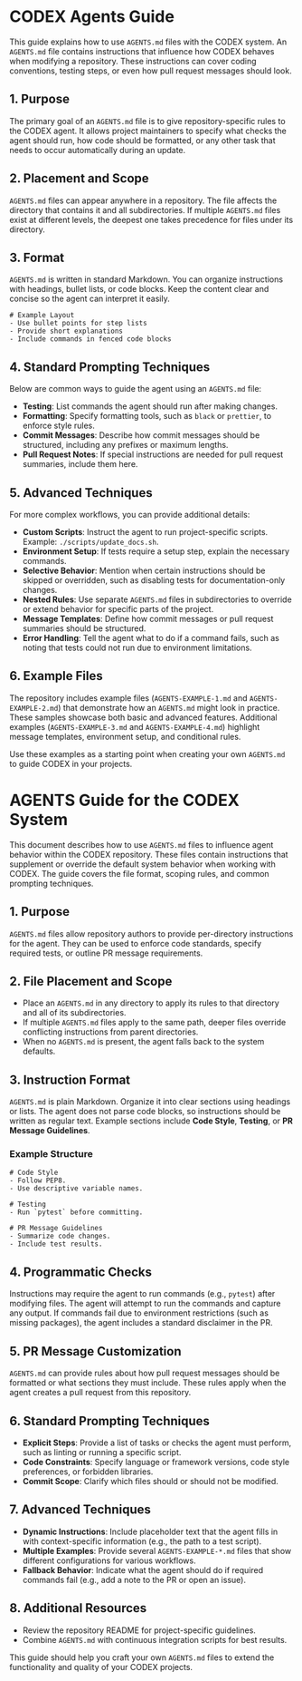 # CODEX Agents Guide

This guide explains how to use `AGENTS.md` files with the CODEX
system. An `AGENTS.md` file contains instructions that influence how
CODEX behaves when modifying a repository. These instructions can cover
coding conventions, testing steps, or even how pull request messages
should look.

## 1. Purpose

The primary goal of an `AGENTS.md` file is to give repository-specific
rules to the CODEX agent. It allows project maintainers to specify
what checks the agent should run, how code should be formatted, or any
other task that needs to occur automatically during an update.

## 2. Placement and Scope

`AGENTS.md` files can appear anywhere in a repository. The file affects
the directory that contains it and all subdirectories. If multiple
`AGENTS.md` files exist at different levels, the deepest one takes
precedence for files under its directory.

## 3. Format

`AGENTS.md` is written in standard Markdown. You can organize
instructions with headings, bullet lists, or code blocks. Keep the
content clear and concise so the agent can interpret it easily.

```
# Example Layout
- Use bullet points for step lists
- Provide short explanations
- Include commands in fenced code blocks
```

## 4. Standard Prompting Techniques

Below are common ways to guide the agent using an `AGENTS.md` file:

- **Testing**: List commands the agent should run after making changes.
- **Formatting**: Specify formatting tools, such as `black` or
  `prettier`, to enforce style rules.
- **Commit Messages**: Describe how commit messages should be
  structured, including any prefixes or maximum lengths.
- **Pull Request Notes**: If special instructions are needed for pull
  request summaries, include them here.

## 5. Advanced Techniques

For more complex workflows, you can provide additional details:

- **Custom Scripts**: Instruct the agent to run project-specific
  scripts. Example: `./scripts/update_docs.sh`.
- **Environment Setup**: If tests require a setup step, explain the
  necessary commands.
- **Selective Behavior**: Mention when certain instructions should be
  skipped or overridden, such as disabling tests for documentation-only
  changes.
- **Nested Rules**: Use separate `AGENTS.md` files in subdirectories to
  override or extend behavior for specific parts of the project.
- **Message Templates**: Define how commit messages or pull request
  summaries should be structured.
- **Error Handling**: Tell the agent what to do if a command fails, such
  as noting that tests could not run due to environment limitations.

## 6. Example Files

The repository includes example files (`AGENTS-EXAMPLE-1.md` and
`AGENTS-EXAMPLE-2.md`) that demonstrate how an `AGENTS.md` might look
in practice. These samples showcase both basic and advanced features.
Additional examples (`AGENTS-EXAMPLE-3.md` and `AGENTS-EXAMPLE-4.md`)
highlight message templates, environment setup, and conditional rules.

Use these examples as a starting point when creating your own
`AGENTS.md` to guide CODEX in your projects.

# AGENTS Guide for the CODEX System

This document describes how to use `AGENTS.md` files to influence agent behavior
within the CODEX repository. These files contain instructions that supplement
or override the default system behavior when working with CODEX. The guide
covers the file format, scoping rules, and common prompting techniques.

## 1. Purpose
`AGENTS.md` files allow repository authors to provide per-directory
instructions for the agent. They can be used to enforce code standards,
specify required tests, or outline PR message requirements.

## 2. File Placement and Scope
- Place an `AGENTS.md` in any directory to apply its rules to that directory and
  all of its subdirectories.
- If multiple `AGENTS.md` files apply to the same path, deeper files override
  conflicting instructions from parent directories.
- When no `AGENTS.md` is present, the agent falls back to the system defaults.

## 3. Instruction Format
`AGENTS.md` is plain Markdown. Organize it into clear sections using headings or
lists. The agent does not parse code blocks, so instructions should be written
as regular text. Example sections include **Code Style**, **Testing**, or
**PR Message Guidelines**.

### Example Structure
```
# Code Style
- Follow PEP8.
- Use descriptive variable names.

# Testing
- Run `pytest` before committing.

# PR Message Guidelines
- Summarize code changes.
- Include test results.
```

## 4. Programmatic Checks
Instructions may require the agent to run commands (e.g., `pytest`) after
modifying files. The agent will attempt to run the commands and capture any
output. If commands fail due to environment restrictions (such as missing
packages), the agent includes a standard disclaimer in the PR.

## 5. PR Message Customization
`AGENTS.md` can provide rules about how pull request messages should be
formatted or what sections they must include. These rules apply when the agent
creates a pull request from this repository.

## 6. Standard Prompting Techniques
- **Explicit Steps**: Provide a list of tasks or checks the agent must perform,
  such as linting or running a specific script.
- **Code Constraints**: Specify language or framework versions, code style
  preferences, or forbidden libraries.
- **Commit Scope**: Clarify which files should or should not be modified.

## 7. Advanced Techniques
- **Dynamic Instructions**: Include placeholder text that the agent fills in
  with context-specific information (e.g., the path to a test script).
- **Multiple Examples**: Provide several `AGENTS-EXAMPLE-*.md` files that show
  different configurations for various workflows.
- **Fallback Behavior**: Indicate what the agent should do if required commands
  fail (e.g., add a note to the PR or open an issue).

## 8. Additional Resources
- Review the repository README for project-specific guidelines.
- Combine `AGENTS.md` with continuous integration scripts for best results.

This guide should help you craft your own `AGENTS.md` files to extend the
functionality and quality of your CODEX projects.

